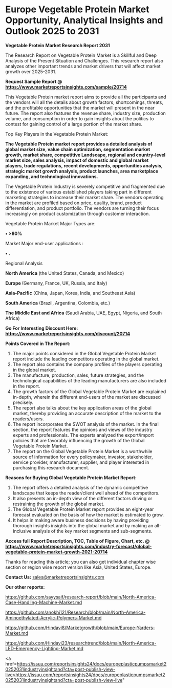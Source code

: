 # Europe Vegetable Protein Market Opportunity, Analytical Insights and Outlook 2025 to 2031

<strong>Vegetable Protein Market Research Report 2031</strong>

The Research Report on Vegetable Protein Market is a Skillful and Deep Analysis of the Present Situation and Challenges. This research report also analyzes other important trends and market drivers that will affect market growth over 2025-2031.

<strong>Request Sample Report @ <a href=https://www.marketreportsinsights.com/sample/20714>https://www.marketreportsinsights.com/sample/20714</a></strong>

This Vegetable Protein market report aims to provide all the participants and the vendors will all the details about growth factors, shortcomings, threats, and the profitable opportunities that the market will present in the near future. The report also features the revenue share, industry size, production volume, and consumption in order to gain insights about the politics to contest for gaining control of a large portion of the market share.

Top Key Players in the Vegetable Protein Market:

<strong>The Vegetable Protein market report provides a detailed analysis of global market size, value chain optimization, segmentation market growth, market share, competitive Landscape, regional and country-level market size, sales analysis, impact of domestic and global market players, trade regulations, recent developments, opportunities analysis, strategic market growth analysis, product launches, area marketplace expanding, and technological innovations.</strong>

The Vegetable Protein Industry is severely competitive and fragmented due to the existence of various established players taking part in different marketing strategies to increase their market share. The vendors operating in the market are profiled based on price, quality, brand, product differentiation, and product portfolio. The vendors are turning their focus increasingly on product customization through customer interaction.

Vegetable Protein Market Major Types are:

<strong>• >80%</strong>

Market Major end-user applications :

<strong>• .</strong>

Regional Analysis

</u><strong><b>North America</b></strong> (the United States, Canada, and Mexico)

<strong><b>Europe </b></strong>(Germany, France, UK, Russia, and Italy)

<strong><b>Asia-Pacific</b></strong> (China, Japan, Korea, India, and Southeast Asia)

<strong><b>South America</b></strong> (Brazil, Argentina, Colombia, etc.)

<strong><b>The Middle East and Africa</b></strong> (Saudi Arabia, UAE, Egypt, Nigeria, and South Africa)

<strong>Go For Interesting Discount Here: <a href=https://www.marketreportsinsights.com/discount/20714>https://www.marketreportsinsights.com/discount/20714</a></strong>

<strong>Points Covered in The Report:</strong>
<ol>
  <li>The major points considered in the Global Vegetable Protein Market report include the leading competitors operating in the global market.</li>
  <li>The report also contains the company profiles of the players operating in the global market.</li>
  <li>The manufacture, production, sales, future strategies, and the technological capabilities of the leading manufacturers are also included in the report.</li>
  <li>The growth factors of the Global Vegetable Protein Market are explained in-depth, wherein the different end-users of the market are discussed precisely.</li>
  <li>The report also talks about the key application areas of the global market, thereby providing an accurate description of the market to the readers/users.</li>
  <li>The report incorporates the SWOT analysis of the market. In the final section, the report features the opinions and views of the industry experts and professionals. The experts analyzed the export/import policies that are favorably influencing the growth of the Global Vegetable Protein Market.</li>
  <li>The report on the Global Vegetable Protein Market is a worthwhile source of information for every policymaker, investor, stakeholder, service provider, manufacturer, supplier, and player interested in purchasing this research document.</li>
</ol>
<strong>Reasons for Buying Global Vegetable Protein Market Report:</strong>

<ol>
  <li>The report offers a detailed analysis of the dynamic competitive landscape that keeps the reader/client well ahead of the competitors.</li>
  <li>It also presents an in-depth view of the different factors driving or restraining the growth of the global market.</li>
  <li>The Global Vegetable Protein Market report provides an eight-year forecast evaluated on the basis of how the market is estimated to grow.</li>
  <li>It helps in making aware business decisions by having providing thorough insights insights into the global market and by making an all-inclusive analysis of the key market segments and sub-segments.</li>
</ol>
<strong>Access full Report Description, TOC, Table of Figure, Chart, etc. @ <a href=https://www.marketreportsinsights.com/industry-forecast/global-vegetable-protein-market-growth-2021-20714>https://www.marketreportsinsights.com/industry-forecast/global-vegetable-protein-market-growth-2021-20714</a></strong>


Thanks for reading this article; you can also get individual chapter wise section or region wise report version like Asia, United States, Europe.

<strong>Contact Us:</strong>
sales@marketreportsinsights.com

<strong>Our other reports:</strong>

<a href=https://github.com/sayysaif/research-report/blob/main/North-America-Case-Handling-Machine-Market.md>https://github.com/sayysaif/research-report/blob/main/North-America-Case-Handling-Machine-Market.md</a>

<a href=https://github.com/anokhi121/Research/blob/main/North-America-Aminoethylated-Acrylic-Polymers-Market.md>https://github.com/anokhi121/Research/blob/main/North-America-Aminoethylated-Acrylic-Polymers-Market.md</a>

<a href=https://github.com/Hindavi8/Marketgrowth/blob/main/Europe-Yarders-Market.md>https://github.com/Hindavi8/Marketgrowth/blob/main/Europe-Yarders-Market.md</a>

<a href=https://github.com/Hindavi23/researchtrend/blob/main/North-America-LED-Emergency-Lighting-Market.md>https://github.com/Hindavi23/researchtrend/blob/main/North-America-LED-Emergency-Lighting-Market.md</a>

<a href=https://issuu.com/reportsinsights24/docs/europeplasticpumpsmarket20252031industryinsightand?cta=post-publish-view-live>https://issuu.com/reportsinsights24/docs/europeplasticpumpsmarket20252031industryinsightand?cta=post-publish-view-live</a>"
